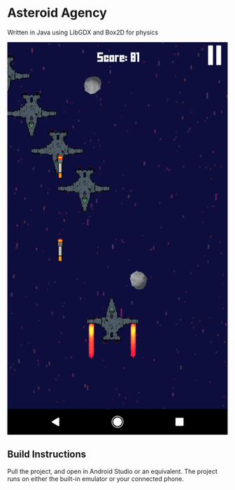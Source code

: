 # Asteroid Agency

Written in Java using LibGDX and Box2D for physics

![Screen Shot](screenshot.png)

## Build Instructions

Pull the project, and open in Android Studio or an equivalent. The project runs on either the built-in emulator
 or your connected phone.
 